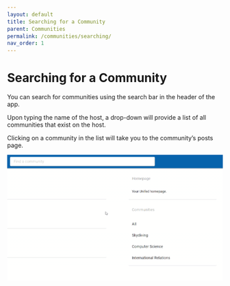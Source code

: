 ```yaml
---
layout: default
title: Searching for a Community
parent: Communities
permalink: /communities/searching/
nav_order: 1
---
```


# Searching for a Community

You can search for communities using the search bar in the header of the app.

Upon typing the name of the host, a drop-down will provide a list of all communities that exist on the host.

Clicking on a community in the list will take you to the community’s posts page.

![Searching for a Community](../../gifs/searching-community.gif)